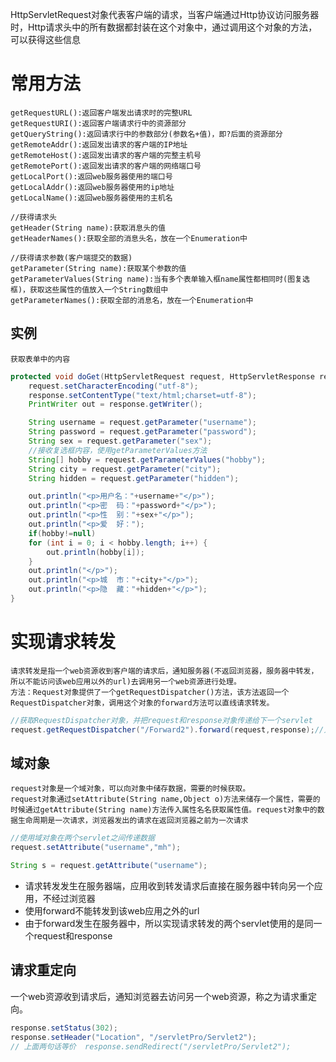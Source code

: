 HttpServletRequest对象代表客户端的请求，当客户端通过Http协议访问服务器时，Http请求头中的所有数据都封装在这个对象中，通过调用这个对象的方法，可以获得这些信息

# 常用方法
    getRequestURL():返回客户端发出请求时的完整URL
    getRequestURI():返回客户端请求行中的资源部分
    getQueryString():返回请求行中的参数部分(参数名+值)，即?后面的资源部分
    getRemoteAddr():返回发出请求的客户端的IP地址
    getRemoteHost():返回发出请求的客户端的完整主机号
    getRemotePort():返回发出请求的客户端的网络端口号
    getLocalPort():返回web服务器使用的端口号
    getLocalAddr():返回web服务器使用的ip地址
    getLocalName():返回web服务器使用的主机名

    //获得请求头
    getHeader(String name):获取消息头的值
    getHeaderNames():获取全部的消息头名，放在一个Enumeration中
    
    //获得请求参数(客户端提交的数据)
    getParameter(String name):获取某个参数的值
    getParameterValues(String name):当有多个表单输入框name属性都相同时(图复选框)，获取这些属性的值放入一个String数组中
    getParameterNames():获取全部的消息名，放在一个Enumeration中

## 实例
    获取表单中的内容
```java
protected void doGet(HttpServletRequest request, HttpServletResponse response) throws ServletException, IOException {
    request.setCharacterEncoding("utf-8");
    response.setContentType("text/html;charset=utf-8");
    PrintWriter out = response.getWriter();

    String username = request.getParameter("username");
    String password = request.getParameter("password");
    String sex = request.getParameter("sex");
    //接收复选框内容，使用getParameterValues方法
    String[] hobby = request.getParameterValues("hobby");
    String city = request.getParameter("city");
    String hidden = request.getParameter("hidden");

    out.println("<p>用户名："+username+"</p>");
    out.println("<p>密  码："+password+"</p>");
    out.println("<p>性  别："+sex+"</p>");
    out.println("<p>爱  好：");
    if(hobby!=null)
    for (int i = 0; i < hobby.length; i++) {
        out.println(hobby[i]);
    }
    out.println("</p>");
    out.println("<p>城  市："+city+"</p>");
    out.println("<p>隐  藏："+hidden+"</p>");
}
```

# 实现请求转发
    请求转发是指一个web资源收到客户端的请求后，通知服务器(不返回浏览器，服务器中转发，所以不能访问该web应用以外的url)去调用另一个web资源进行处理。
    方法：Request对象提供了一个getRequestDispatcher()方法，该方法返回一个RequestDispatcher对象，调用这个对象的forward方法可以直线请求转发。
```java
//获取RequestDispatcher对象，并把request和response对象传递给下一个servlet
request.getRequestDispatcher("/Forward2").forward(request,response);//只能访问同一个web应用下的其他资源，不需要加web应用名
```
## 域对象
    request对象是一个域对象，可以向对象中储存数据，需要的时候获取。
    request对象通过setAttribute(String name,Object o)方法来储存一个属性，需要的时候通过getAttribute(String name)方法传入属性名名获取属性值。request对象中的数据生命周期是一次请求，浏览器发出的请求在返回浏览器之前为一次请求
```java
//使用域对象在两个servlet之间传递数据
request.setAttribute("username","mh");

String s = request.getAttribute("username");
```
    
* 请求转发发生在服务器端，应用收到转发请求后直接在服务器中转向另一个应用，不经过浏览器
* 使用forward不能转发到该web应用之外的url
* 由于forward发生在服务器中，所以实现请求转发的两个servlet使用的是同一个request和response

## 请求重定向
一个web资源收到请求后，通知浏览器去访问另一个web资源，称之为请求重定向。
```java
response.setStatus(302);
response.setHeader("Location", "/servletPro/Servlet2");
// 上面两句话等价	response.sendRedirect("/servletPro/Servlet2");

```